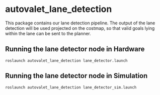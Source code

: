 # autovalet_lane_detection

This package contains our lane detection pipeline. The output of the lane detection will be used projected on the costmap, so that valid goals lying within the lane can be sent to the planner.

## Running the lane detector node in Hardware
```
roslaunch autovalet_lane_detection lane_detector.launch
```

## Running the lane detector node in Simulation

```
roslaunch autovalet_lane_detection lane_detector_sim.launch
```
